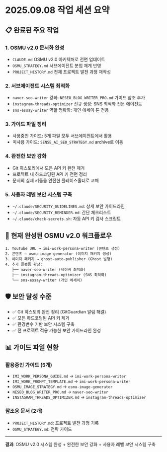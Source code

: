 # 2025.09.08 작업 세션 요약

## 📋 완료된 주요 작업

### 1. **OSMU v2.0 문서화 완성**
- `CLAUDE.md` OSMU v2.0 아키텍처로 전면 업데이트
- `OSMU_STRATEGY.md` 서브에이전트 분업 체계 반영
- `PROJECT_HISTORY.md` 전체 프로젝트 발전 과정 재작성

### 2. **서브에이전트 시스템 최적화**
- `naver-seo-writer` 강화: `NESEO_BLOG_WRITER_PRO.md` 가이드 참조 추가
- `instagram-threads-optimizer` 신규 생성: SNS 최적화 전문 에이전트
- `sns-essay-writer` 역할 명확화: 개인 에세이 톤 전용

### 3. **가이드 파일 정리**
- 사용중인 가이드: 5개 파일 모두 서브에이전트에서 활용
- 미사용 가이드: `SENSE_AI_SEO_STRATEGY.md` archive로 이동

### 4. **완전한 보안 강화**
- Git 히스토리에서 모든 API 키 완전 제거
- 프로젝트 내 하드코딩된 API 키 전면 정리
- 문서의 실제 키들을 안전한 플레이스홀더로 교체

### 5. **사용자 레벨 보안 시스템 구축**
- `~/.claude/SECURITY_GUIDELINES.md`: 상세 보안 가이드라인
- `~/.claude/SECURITY_REMINDER.md`: 간단 체크리스트
- `~/.claude/check-secrets.sh`: 자동 API 키 검사 스크립트

## 🎯 **현재 완성된 OSMU v2.0 워크플로우**

```
1. YouTube URL → imi-work-persona-writer (콘텐츠 생성)
2. 콘텐츠 → osmu-image-generator (이미지 패키지 생성)
3. 이미지 패키지 → ghost-auto-publisher (Ghost 발행)
4. 추가 플랫폼 확장:
   ├── naver-seo-writer (네이버 최적화)
   ├── instagram-threads-optimizer (SNS 최적화)
   └── sns-essay-writer (개인 에세이)
```

## 🛡️ **보안 달성 수준**

- ✅ Git 히스토리 완전 정리 (GitGuardian 알림 해결)
- ✅ 모든 하드코딩된 API 키 제거
- ✅ 환경변수 기반 보안 시스템 구축
- ✅ 전 프로젝트 적용 가능한 보안 가이드라인 완성

## 📊 **가이드 파일 현황**

### 활용중인 가이드 (5개)
- `IMI_WORK_PERSONA_GUIDE.md` → `imi-work-persona-writer`
- `IMI_WORK_PROMPT_TEMPLATE.md` → `imi-work-persona-writer`
- `OSMU_IMAGE_STRATEGY.md` → `osmu-image-generator`
- `NESEO_BLOG_WRITER_PRO.md` → `naver-seo-writer`
- `INSTAGRAM_THREADS_OPTIMIZER.md` → `instagram-threads-optimizer`

### 참조용 문서 (2개)
- `PROJECT_HISTORY.md`: 프로젝트 발전 과정 기록
- `OSMU_STRATEGY.md`: 전략 가이드

---

**결과**: OSMU v2.0 시스템 완성 + 완전한 보안 강화 + 사용자 레벨 보안 시스템 구축